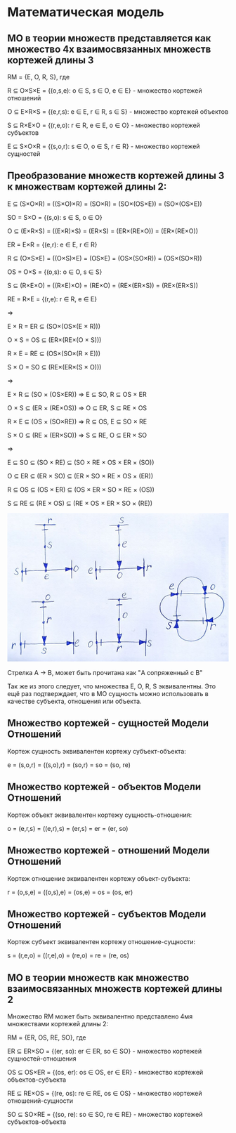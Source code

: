 # Математическая модель

## МО в теории множеств представляется как множество 4х взаимосвязанных множеств кортежей длины 3

RM = {E, O, R, S}, где

R ⊆ O×S×E = {(o,s,e): o ∈ S, s ∈ O, e ∈ E} - множество кортежей отношений

O ⊆ E×R×S = {(e,r,s): e ∈ E, r ∈ R, s ∈ S} - множество кортежей объектов

S ⊆ R×E×O = {(r,e,o): r ∈ R, e ∈ E, o ∈ O} - множество кортежей субъектов

E ⊆ S×O×R = {(s,o,r): s ∈ O, o ∈ S, r ∈ R} - множество кортежей сущностей

## Преобразование множеств кортежей длины 3 к множествам кортежей длины 2:

E ⊆ (S×O×R) = ((S×O)×R) = (SO×R) = (SO×(OS×E)) = (SO×(OS×E))

SO = S×O = {(s,o): s ∈ S, o ∈ O}

O ⊆ (E×R×S) = ((E×R)×S) = (ER×S) = (ER×(RE×O)) = (ER×(RE×O))

ER = E×R = {(e,r): e ∈ E, r ∈ R}

R ⊆ (O×S×E) = ((O×S)×E) = (OS×E) = (OS×(SO×R)) = (OS×(SO×R))

OS = O×S = {(o,s): o ∈ O, s ∈ S}

S ⊆ (R×E×O) = ((R×E)×O) = (RE×O) = (RE×(ER×S)) = (RE×(ER×S))

RE = R×E = {(r,e): r ∈ R, e ∈ E}

=>

E × R = ER ⊆ (SO×(OS×(E × R)))

O × S = OS ⊆ (ER×(RE×(O × S)))

R × E = RE ⊆ (OS×(SO×(R × E)))

S × O = SO ⊆ (RE×(ER×(S × O)))

=>

E × R ⊆ (SO × (OS×ER)) => E ⊆ SO, R ⊆ OS × ER

O × S ⊆ (ER × (RE×OS)) => O ⊆ ER, S ⊆ RE × OS

R × E ⊆ (OS × (SO×RE)) => R ⊆ OS, E ⊆ SO × RE

S × O ⊆ (RE × (ER×SO)) => S ⊆ RE, O ⊆ ER × SO

=>

E ⊆ SO ⊆ (SO × RE) ⊆ (SO × RE × OS × ER × (SO))

O ⊆ ER ⊆ (ER × SO) ⊆ (ER × SO × RE × OS × (ER))

R ⊆ OS ⊆ (OS × ER) ⊆ (OS × ER × SO × RE × (OS))

S ⊆ RE ⊆ (RE × OS) ⊆ (RE × OS × ER × SO × (RE))

<img src="EORS.jpg">

Cтрелка A -> B, может быть прочитана как "A сопряженный с B"

Так же из этого следует, что множества E, O, R, S эквивалентны. Это ещё раз подтверждает, что в МО сущность можно использовать в качестве субъекта, отношения или объекта.

## Множество кортежей - сущностей Модели Отношений

Кортеж сущность эквивалентен кортежу субъект-объекта:

e = (s,o,r) = ((s,o),r) = (so,r) = so = (so, re)

## Множество кортежей - объектов Модели Отношений

Кортеж объект эквивалентен кортежу сущность-отношения:

o = (e,r,s) = ((e,r),s) = (er,s) = er = (er, so)

## Множество кортежей - отношений Модели Отношений

Кортеж отношение эквивалентен кортежу объект-субъекта:

r = (o,s,e) = ((o,s),e) = (os,e) = os = (os, er)

## Множество кортежей - субъектов Модели Отношений

Кортеж субъект эквивалентен кортежу отношение-сущности:

s = (r,e,o) = ((r,e),o) = (re,o) = re = (re, os)

## МО в теории множеств как множество взаимосвязанных множеств кортежей длины 2

Множество RM может быть эквивалентно представлено 4мя множествами кортежей длины 2:

RM = {ER, OS, RE, SO}, где

ER ⊆ ER×SO = {(er, so): er ∈ ER, so ∈ SO} - множество кортежей сущностей-отношения

OS ⊆ OS×ER = {(os, er): os ∈ OS, er ∈ ER} - множество кортежей объектов-субъекта

RE ⊆ RE×OS = {(re, os): re ∈ RE, os ∈ OS} - множество кортежей отношений-сущности

SO ⊆ SO×RE = {(so, re): so ∈ SO, re ∈ RE} - множество кортежей субъектов-объекта
